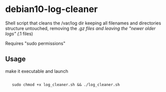 # debian10-log-cleaner
Shell script that cleans the /var/log dir keeping all filenames and directories structure untouched, removing the .*gz files and leaving the "newer older logs" (*.1 files)

Requires "sudo permissions"

## Usage
make it executable and launch

<code> 
   sudo chmod +x log_cleaner.sh && ./log_cleaner.sh
</code>

